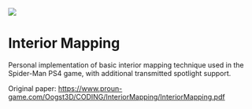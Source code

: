 ![](Demo.gif)

# Interior Mapping
Personal implementation of basic interior mapping technique used in the Spider-Man PS4 game, with additional transmitted spotlight support.

Original paper: https://www.proun-game.com/Oogst3D/CODING/InteriorMapping/InteriorMapping.pdf

